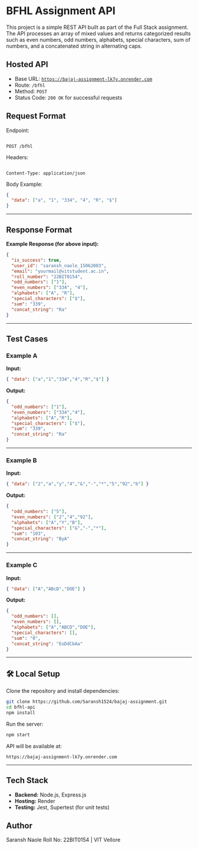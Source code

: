 
# BFHL Assignment API

This project is a simple REST API built as part of the Full Stack assignment.  
The API processes an array of mixed values and returns categorized results such as even numbers, odd numbers, alphabets, special characters, sum of numbers, and a concatenated string in alternating caps.


##  Hosted API
- Base URL: [`https://bajaj-assignment-lk7y.onrender.com`](https://bajaj-assignment-lk7y.onrender.com)  
- Route: `/bfhl`  
- Method: `POST`  
- Status Code: `200 OK` for successful requests  



##  Request Format
Endpoint:  
```

POST /bfhl

```

Headers:
```

Content-Type: application/json

````

Body Example:
```json
{
  "data": ["a", "1", "334", "4", "R", "$"]
}
````

---

##  Response Format

**Example Response (for above input):**

```json
{
  "is_success": true,
  "user_id": "saransh_naole_15062003",
  "email": "yourmail@vitstudent.ac.in",
  "roll_number": "22BIT0154",
  "odd_numbers": ["1"],
  "even_numbers": ["334", "4"],
  "alphabets": ["A", "R"],
  "special_characters": ["$"],
  "sum": "339",
  "concat_string": "Ra"
}
```

---

##  Test Cases

### Example A

**Input:**

```json
{ "data": ["a","1","334","4","R","$"] }
```

**Output:**

```json
{
  "odd_numbers": ["1"],
  "even_numbers": ["334","4"],
  "alphabets": ["A","R"],
  "special_characters": ["$"],
  "sum": "339",
  "concat_string": "Ra"
}
```

---

### Example B

**Input:**

```json
{ "data": ["2","a","y","4","&","-","*","5","92","b"] }
```

**Output:**

```json
{
  "odd_numbers": ["5"],
  "even_numbers": ["2","4","92"],
  "alphabets": ["A","Y","B"],
  "special_characters": ["&","-","*"],
  "sum": "103",
  "concat_string": "ByA"
}
```

---

### Example C

**Input:**

```json
{ "data": ["A","ABcD","DOE"] }
```

**Output:**

```json
{
  "odd_numbers": [],
  "even_numbers": [],
  "alphabets": ["A","ABCD","DOE"],
  "special_characters": [],
  "sum": "0",
  "concat_string": "EoDdCbAa"
}
```

---

## 🛠️ Local Setup

Clone the repository and install dependencies:

```bash
git clone https://github.com/Saransh1524/bajaj-assignment.git
cd bfhl-api
npm install
```

Run the server:

```bash
npm start
```

API will be available at:

```
https://bajaj-assignment-lk7y.onrender.com
```

---

##  Tech Stack

* **Backend:** Node.js, Express.js
* **Hosting:** Render
* **Testing:** Jest, Supertest (for unit tests)


##  Author

Saransh Naole
Roll No: 22BIT0154 | VIT Vellore


